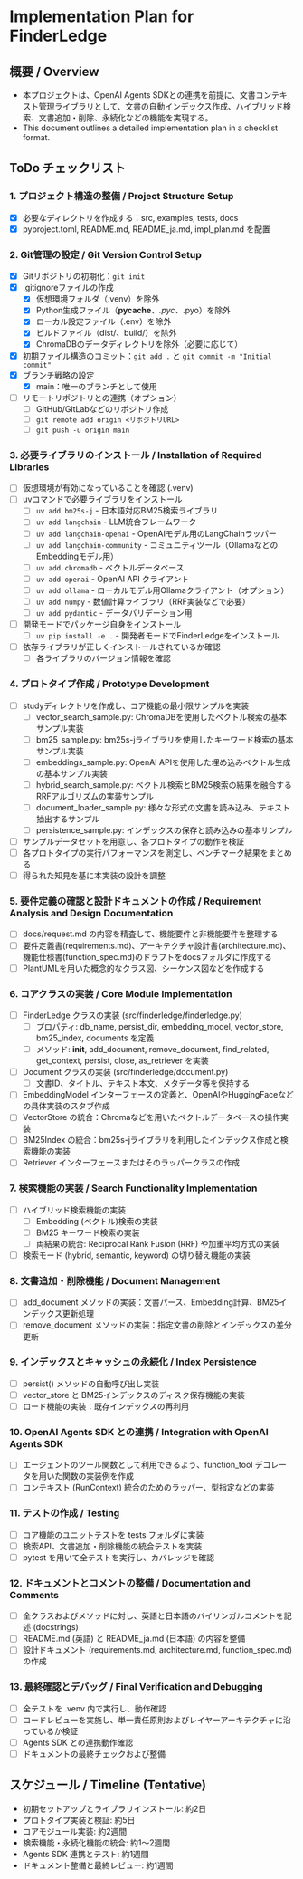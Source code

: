 # Implementation Plan for FinderLedge

## 概要 / Overview
- 本プロジェクトは、OpenAI Agents SDKとの連携を前提に、文書コンテキスト管理ライブラリとして、文書の自動インデックス作成、ハイブリッド検索、文書追加・削除、永続化などの機能を実現する。
- This document outlines a detailed implementation plan in a checklist format.

## ToDo チェックリスト

### 1. プロジェクト構造の整備 / Project Structure Setup
- [x] 必要なディレクトリを作成する：src, examples, tests, docs
- [x] pyproject.toml, README.md, README_ja.md, impl_plan.md を配置

### 2. Git管理の設定 / Git Version Control Setup
- [x] Gitリポジトリの初期化：`git init`
- [x] .gitignoreファイルの作成
  - [x] 仮想環境フォルダ（.venv）を除外
  - [x] Python生成ファイル（__pycache__、*.pyc、*.pyo）を除外
  - [x] ローカル設定ファイル（.env）を除外
  - [x] ビルドファイル（dist/、build/）を除外
  - [x] ChromaDBのデータディレクトリを除外（必要に応じて）
- [x] 初期ファイル構造のコミット：`git add .` と `git commit -m "Initial commit"`
- [x] ブランチ戦略の設定
  - [x] main：唯一のブランチとして使用
- [ ] リモートリポジトリとの連携（オプション）
  - [ ] GitHub/GitLabなどのリポジトリ作成
  - [ ] `git remote add origin <リポジトリURL>`
  - [ ] `git push -u origin main`

### 3. 必要ライブラリのインストール / Installation of Required Libraries
- [ ] 仮想環境が有効になっていることを確認 (.venv)
- [ ] uvコマンドで必要ライブラリをインストール
  - [ ] `uv add bm25s-j` - 日本語対応BM25検索ライブラリ
  - [ ] `uv add langchain` - LLM統合フレームワーク
  - [ ] `uv add langchain-openai` - OpenAIモデル用のLangChainラッパー
  - [ ] `uv add langchain-community` - コミュニティツール（OllamaなどのEmbeddingモデル用）
  - [ ] `uv add chromadb` - ベクトルデータベース
  - [ ] `uv add openai` - OpenAI API クライアント
  - [ ] `uv add ollama` - ローカルモデル用Ollamaクライアント（オプション）
  - [ ] `uv add numpy` - 数値計算ライブラリ（RRF実装などで必要）
  - [ ] `uv add pydantic` - データバリデーション用
- [ ] 開発モードでパッケージ自身をインストール
  - [ ] `uv pip install -e .` - 開発者モードでFinderLedgeをインストール
- [ ] 依存ライブラリが正しくインストールされているか確認
  - [ ] 各ライブラリのバージョン情報を確認

### 4. プロトタイプ作成 / Prototype Development
- [ ] studyディレクトリを作成し、コア機能の最小限サンプルを実装
  - [ ] vector_search_sample.py: ChromaDBを使用したベクトル検索の基本サンプル実装
  - [ ] bm25_sample.py: bm25s-jライブラリを使用したキーワード検索の基本サンプル実装
  - [ ] embeddings_sample.py: OpenAI APIを使用した埋め込みベクトル生成の基本サンプル実装
  - [ ] hybrid_search_sample.py: ベクトル検索とBM25検索の結果を融合するRRFアルゴリズムの実装サンプル
  - [ ] document_loader_sample.py: 様々な形式の文書を読み込み、テキスト抽出するサンプル
  - [ ] persistence_sample.py: インデックスの保存と読み込みの基本サンプル
- [ ] サンプルデータセットを用意し、各プロトタイプの動作を検証
- [ ] 各プロトタイプの実行パフォーマンスを測定し、ベンチマーク結果をまとめる
- [ ] 得られた知見を基に本実装の設計を調整

### 5. 要件定義の確認と設計ドキュメントの作成 / Requirement Analysis and Design Documentation
- [ ] docs/request.md の内容を精査して、機能要件と非機能要件を整理する
- [ ] 要件定義書(requirements.md)、アーキテクチャ設計書(architecture.md)、機能仕様書(function_spec.md)のドラフトをdocsフォルダに作成する
- [ ] PlantUMLを用いた概念的なクラス図、シーケンス図などを作成する

### 6. コアクラスの実装 / Core Module Implementation
- [ ] FinderLedge クラスの実装 (src/finderledge/finderledge.py)
  - [ ] プロパティ: db_name, persist_dir, embedding_model, vector_store, bm25_index, documents を定義
  - [ ] メソッド: __init__, add_document, remove_document, find_related, get_context, persist, close, as_retriever を実装
- [ ] Document クラスの実装 (src/finderledge/document.py)
  - [ ] 文書ID、タイトル、テキスト本文、メタデータ等を保持する
- [ ] EmbeddingModel インターフェースの定義と、OpenAIやHuggingFaceなどの具体実装のスタブ作成
- [ ] VectorStore の統合：Chromaなどを用いたベクトルデータベースの操作実装
- [ ] BM25Index の統合：bm25s-jライブラリを利用したインデックス作成と検索機能の実装
- [ ] Retriever インターフェースまたはそのラッパークラスの作成

### 7. 検索機能の実装 / Search Functionality Implementation
- [ ] ハイブリッド検索機能の実装
  - [ ] Embedding (ベクトル)検索の実装
  - [ ] BM25 キーワード検索の実装
  - [ ] 両結果の統合: Reciprocal Rank Fusion (RRF) や加重平均方式の実装
- [ ] 検索モード (hybrid, semantic, keyword) の切り替え機能の実装

### 8. 文書追加・削除機能 / Document Management
- [ ] add_document メソッドの実装：文書パース、Embedding計算、BM25インデックス更新処理
- [ ] remove_document メソッドの実装：指定文書の削除とインデックスの差分更新

### 9. インデックスとキャッシュの永続化 / Index Persistence
- [ ] persist() メソッドの自動呼び出し実装
- [ ] vector_store と BM25インデックスのディスク保存機能の実装
- [ ] ロード機能の実装：既存インデックスの再利用

### 10. OpenAI Agents SDK との連携 / Integration with OpenAI Agents SDK
- [ ] エージェントのツール関数として利用できるよう、function_tool デコレータを用いた関数の実装例を作成
- [ ] コンテキスト (RunContext) 統合のためのラッパー、型指定などの実装

### 11. テストの作成 / Testing
- [ ] コア機能のユニットテストを tests フォルダに実装
- [ ] 検索API、文書追加・削除機能の統合テストを実装
- [ ] pytest を用いて全テストを実行し、カバレッジを確認

### 12. ドキュメントとコメントの整備 / Documentation and Comments
- [ ] 全クラスおよびメソッドに対し、英語と日本語のバイリンガルコメントを記述 (docstrings)
- [ ] README.md (英語) と README_ja.md (日本語) の内容を整備
- [ ] 設計ドキュメント (requirements.md, architecture.md, function_spec.md) の作成

### 13. 最終確認とデバッグ / Final Verification and Debugging
- [ ] 全テストを .venv 内で実行し、動作確認
- [ ] コードレビューを実施し、単一責任原則およびレイヤーアーキテクチャに沿っているか検証
- [ ] Agents SDK との連携動作確認
- [ ] ドキュメントの最終チェックおよび整備

## スケジュール / Timeline (Tentative)
- 初期セットアップとライブラリインストール: 約2日
- プロトタイプ実装と検証: 約5日
- コアモジュール実装: 約2週間
- 検索機能・永続化機能の統合: 約1～2週間
- Agents SDK 連携とテスト: 約1週間
- ドキュメント整備と最終レビュー: 約1週間 